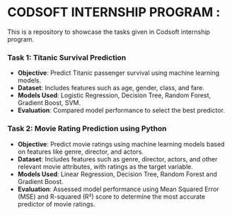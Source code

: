 # CODSOFT INTERNSHIP PROGRAM : 
This is a repository to showcase the tasks given in Codsoft internship program.

### Task 1: Titanic Survival Prediction
- **Objective**: Predict Titanic passenger survival using machine learning models.
- **Dataset**: Includes features such as age, gender, class, and fare.
- **Models Used**: Logistic Regression, Decision Tree, Random Forest, Gradient Boost, SVM.
- **Evaluation**: Compared model performance to select the best predictor.

### Task 2: Movie Rating Prediction using Python
- **Objective**: Predict movie ratings using machine learning models based on features like genre, director, and actors.
- **Dataset**: Includes features such as genre, director, actors, and other relevant movie attributes, with ratings as the target variable.
- **Models Used**: Linear Regression, Decision Tree, Random Forest and Gradient Boost.
- **Evaluation**: Assessed model performance using Mean Squared Error (MSE) and R-squared (R²) score to determine the most accurate predictor of movie ratings.


